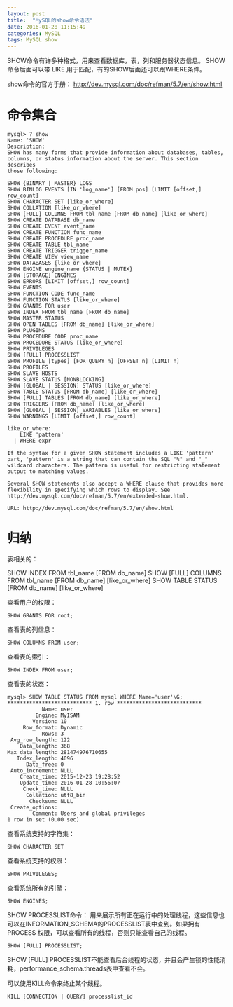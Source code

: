 ```yaml
---
layout: post
title:  "MySQL的show命令语法"
date: 2016-01-28 11:15:49
categories: MySQL
tags: MySQL show
---
```


SHOW命令有许多种格式，用来查看数据库，表，列和服务器状态信息。 SHOW命令后面可以带 LIKE 用于匹配，有的SHOW后面还可以跟WHERE条件。

show命令的官方手册：
http://dev.mysql.com/doc/refman/5.7/en/show.html

# 命令集合 #

```
mysql> ? show
Name: 'SHOW'
Description:
SHOW has many forms that provide information about databases, tables,
columns, or status information about the server. This section describes
those following:

SHOW {BINARY | MASTER} LOGS
SHOW BINLOG EVENTS [IN 'log_name'] [FROM pos] [LIMIT [offset,] row_count]
SHOW CHARACTER SET [like_or_where]
SHOW COLLATION [like_or_where]
SHOW [FULL] COLUMNS FROM tbl_name [FROM db_name] [like_or_where]
SHOW CREATE DATABASE db_name
SHOW CREATE EVENT event_name
SHOW CREATE FUNCTION func_name
SHOW CREATE PROCEDURE proc_name
SHOW CREATE TABLE tbl_name
SHOW CREATE TRIGGER trigger_name
SHOW CREATE VIEW view_name
SHOW DATABASES [like_or_where]
SHOW ENGINE engine_name {STATUS | MUTEX}
SHOW [STORAGE] ENGINES
SHOW ERRORS [LIMIT [offset,] row_count]
SHOW EVENTS
SHOW FUNCTION CODE func_name
SHOW FUNCTION STATUS [like_or_where]
SHOW GRANTS FOR user
SHOW INDEX FROM tbl_name [FROM db_name]
SHOW MASTER STATUS
SHOW OPEN TABLES [FROM db_name] [like_or_where]
SHOW PLUGINS
SHOW PROCEDURE CODE proc_name
SHOW PROCEDURE STATUS [like_or_where]
SHOW PRIVILEGES
SHOW [FULL] PROCESSLIST
SHOW PROFILE [types] [FOR QUERY n] [OFFSET n] [LIMIT n]
SHOW PROFILES
SHOW SLAVE HOSTS
SHOW SLAVE STATUS [NONBLOCKING]
SHOW [GLOBAL | SESSION] STATUS [like_or_where]
SHOW TABLE STATUS [FROM db_name] [like_or_where]
SHOW [FULL] TABLES [FROM db_name] [like_or_where]
SHOW TRIGGERS [FROM db_name] [like_or_where]
SHOW [GLOBAL | SESSION] VARIABLES [like_or_where]
SHOW WARNINGS [LIMIT [offset,] row_count]

like_or_where:
    LIKE 'pattern'
  | WHERE expr

If the syntax for a given SHOW statement includes a LIKE 'pattern'
part, 'pattern' is a string that can contain the SQL "%" and "_"
wildcard characters. The pattern is useful for restricting statement
output to matching values.

Several SHOW statements also accept a WHERE clause that provides more
flexibility in specifying which rows to display. See
http://dev.mysql.com/doc/refman/5.7/en/extended-show.html.

URL: http://dev.mysql.com/doc/refman/5.7/en/show.html
```

# 归纳 #


表相关的：

SHOW INDEX FROM tbl_name [FROM db_name]
SHOW [FULL] COLUMNS FROM tbl_name [FROM db_name] [like_or_where]
SHOW TABLE STATUS [FROM db_name] [like_or_where]

查看用户的权限：
```
SHOW GRANTS FOR root;
```
查看表的列信息：
```
SHOW COLUMNS FROM user;
```
查看表的索引：
```
SHOW INDEX FROM user;
```
查看表的状态：
```
mysql> SHOW TABLE STATUS FROM mysql WHERE Name='user'\G;
*************************** 1. row ***************************
           Name: user
         Engine: MyISAM
        Version: 10
     Row_format: Dynamic
           Rows: 3
 Avg_row_length: 122
    Data_length: 368
Max_data_length: 281474976710655
   Index_length: 4096
      Data_free: 0
 Auto_increment: NULL
    Create_time: 2015-12-23 19:28:52
    Update_time: 2016-01-28 10:56:07
     Check_time: NULL
      Collation: utf8_bin
       Checksum: NULL
 Create_options: 
        Comment: Users and global privileges
1 row in set (0.00 sec)
```

查看系统支持的字符集：
```
SHOW CHARACTER SET
```
查看系统支持的权限：
```
SHOW PRIVILEGES;
```

查看系统所有的引擎：
```
SHOW ENGINES;
```
SHOW PROCESSLIST命令：
用来展示所有正在运行中的处理线程，这些信息也可以在INFORMATION_SCHEMA的PROCESSLIST表中查到。如果拥有 PROCESS 权限，可以查看所有的线程，否则只能查看自己的线程。

```
SHOW [FULL] PROCESSLIST;
```
SHOW [FULL] PROCESSLIST不能查看后台线程的状态，并且会产生锁的性能消耗，performance_schema.threads表中查看不会。

可以使用KILL命令来终止某个线程。

```
KILL [CONNECTION | QUERY] processlist_id
```
